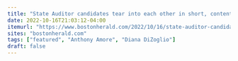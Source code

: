 ```yaml
---
title: "State Auditor candidates tear into each other in short, contentious debate"
date: 2022-10-16T21:03:12-04:00
itemurl: "https://www.bostonherald.com/2022/10/16/state-auditor-candidates-tear-into-each-other-in-short-contentious-debate/"
sites: "bostonherald.com"
tags: ["featured", "Anthony Amore", "Diana DiZoglio"]
draft: false
---
```


